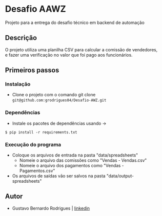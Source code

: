 # Desafio AAWZ 

Projeto para a entrega do desafio técnico em backend de automação

## Descrição

O projeto utiliza uma planilha CSV para calcular a comissão de vendedores, e fazer uma verificação no valor que foi pago aos funcionários.

## Primeiros passos

### Instalação

* Clone o projeto com o comando git clone ```git@github.com:grodrigues04/Desafio-AWZ.git```

### Dependências

* Instale os pacotes de dependências usando -> 
```shell
$ pip install -r requirements.txt
```

### Execução do programa

* Coloque os arquivos de entrada na pasta "data/spreadsheets"
    * Nomeie o arquivo das comissões como "Vendas - Vendas.csv"
    * Nomeie o arquivo dos pagamentos como "Vendas - Pagamentos.csv"
* Os arquivos de saídas vão ser salvos na pasta "data/output-spreadsheets"

## Autor

* Gustavo Bernardo Rodrigues | [linkedin](https://www.linkedin.com/in/gustavorodriguesb04/)
